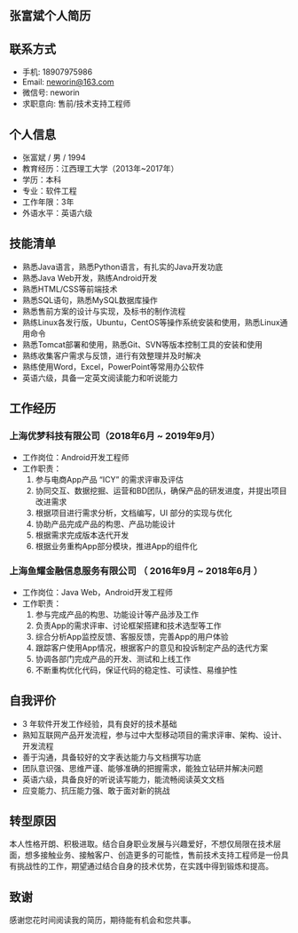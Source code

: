 ## 张富斌个人简历 



## 联系方式

- 手机: 18907975986
- Email: neworin@163.com
- 微信号: neworin
- 求职意向: 售前/技术支持工程师

## 个人信息

- 张富斌 / 男 / 1994
- 教育经历：江西理工大学（2013年~2017年）
- 学历：本科
- 专业：软件工程
- 工作年限：3年
- 外语水平：英语六级



## 技能清单

- 熟悉Java语言，熟悉Python语言，有扎实的Java开发功底
- 熟悉Java Web开发，熟练Android开发
- 熟悉HTML/CSS等前端技术
- 熟悉SQL语句，熟悉MySQL数据库操作
- 熟悉售前方案的设计与实现，及标书的制作流程
- 熟练Linux各发行版，Ubuntu，CentOS等操作系统安装和使用，熟悉Linux通用命令
- 熟悉Tomcat部署和使用，熟悉Git、SVN等版本控制工具的安装和使用
- 熟练收集客户需求与反馈，进行有效整理并及时解决
- 熟练使用Word，Excel，PowerPoint等常用办公软件
- 英语六级，具备一定英文阅读能力和听说能力



## 工作经历

### 上海优梦科技有限公司（2018年6月 ~ 2019年9月）

- 工作岗位：Android开发工程师
- 工作职责：
  1. 参与电商App产品 “ICY” 的需求评审及评估
  2. 协同交互、数据挖掘、运营和BD团队，确保产品的研发进度，并提出项目改进需求
  3. 根据项目进行需求分析，文档编写，UI 部分的实现与优化
  4. 协助产品完成产品的构思、产品功能设计
  5. 根据需求完成版本迭代开发
  6. 根据业务重构App部分模块，推进App的组件化



### 上海鱼耀金融信息服务有限公司 （ 2016年9月 ~ 2018年6月 ）

- 工作岗位：Java Web，Android开发工程师
- 工作职责：
  1. 参与完成产品的构思、功能设计等产品涉及工作
  2. 负责App的需求评审、讨论框架搭建和技术选型等工作
  3. 综合分析App监控反馈、客服反馈，完善App的用户体验
  4. 跟踪客户使用App情况，根据客户的意见和投诉制定产品的迭代方案
  5. 协调各部门完成产品的开发、测试和上线工作
  6. 不断重构优化代码，保证代码的稳定性、可读性、易维护性



## 自我评价
- 3 年软件开发工作经验，具有良好的技术基础
- 熟知互联网产品开发流程，参与过中大型移动项目的需求评审、架构、设计、开发流程
- 善于沟通，具备较好的文字表达能力与文档撰写功底
- 团队意识强、思维严谨、能够准确的把握需求，能独立钻研并解决问题
- 英语六级，具备良好的听说读写能力，能流畅阅读英文文档
- 应变能力、抗压能力强、敢于面对新的挑战



## 转型原因
本人性格开朗、积极进取。结合自身职业发展与兴趣爱好，不想仅局限在技术层面，想多接触业务、接触客户、创造更多的可能性，售前技术支持工程师是一份具有挑战性的工作，期望通过结合自身的技术优势，在实践中得到锻炼和提高。




## 致谢

感谢您花时间阅读我的简历，期待能有机会和您共事。